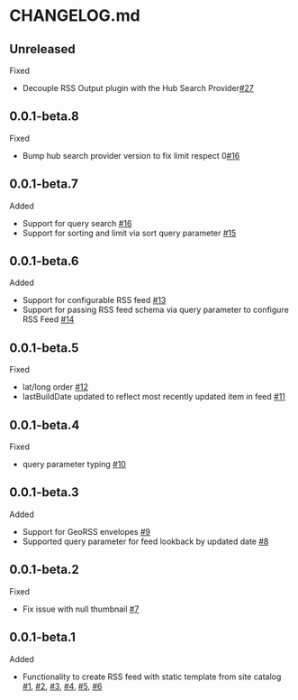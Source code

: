 # CHANGELOG.md

## Unreleased
Fixed
- Decouple RSS Output plugin with the Hub Search Provider[#27](https://github.com/koopjs/koop-output-hub-search-rss2/pull/27)

## 0.0.1-beta.8
Fixed
- Bump hub search provider version to fix limit respect 0[#16](https://github.com/koopjs/koop-output-hub-search-rss2/pull/17)

## 0.0.1-beta.7
Added
- Support for query search [#16](https://github.com/koopjs/koop-output-hub-search-rss2/pull/16)
- Support for sorting and limit via sort query parameter [#15](https://github.com/koopjs/koop-output-hub-search-rss2/pull/15)

## 0.0.1-beta.6
Added
- Support for configurable RSS feed [#13](https://github.com/koopjs/koop-output-hub-search-rss2/pull/13)
- Support for passing RSS feed schema via query parameter to configure RSS Feed [#14](https://github.com/koopjs/koop-output-hub-search-rss2/pull/14)

## 0.0.1-beta.5
Fixed
- lat/long order [#12](https://github.com/koopjs/koop-output-hub-search-rss2/pull/12)
- lastBuildDate updated to reflect most recently updated item in feed [#11](https://github.com/koopjs/koop-output-hub-search-rss2/pull/11)

## 0.0.1-beta.4
Fixed
- query parameter typing [#10](https://github.com/koopjs/koop-output-hub-search-rss2/pull/10)

## 0.0.1-beta.3
Added
- Support for GeoRSS envelopes [#9](https://github.com/koopjs/koop-output-hub-search-rss2/pull/9)
- Supported query parameter for feed lookback by updated date [#8](https://github.com/koopjs/koop-output-hub-search-rss2/pull/8)

## 0.0.1-beta.2
Fixed
- Fix issue with null thumbnail [#7](https://github.com/koopjs/koop-output-hub-search-rss2/pull/7)

## 0.0.1-beta.1
Added
- Functionality to create RSS feed with static template from site catalog [#1](https://github.com/koopjs/koop-output-hub-search-rss2/pull/1), [#2](https://github.com/koopjs/koop-output-hub-search-rss2/pull/2), [#3](https://github.com/koopjs/koop-output-hub-search-rss2/pull/3), [#4](https://github.com/koopjs/koop-output-hub-search-rss2/pull/4), [#5](https://github.com/koopjs/koop-output-hub-search-rss2/pull/5), [#6](https://github.com/koopjs/koop-output-hub-search-rss2/pull/6)